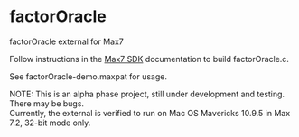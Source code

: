 # factorOracle
factorOracle external for Max7

Follow instructions in the [Max7 SDK](https://cycling74.com/downloads/sdk) documentation to build factorOracle.c.

See factorOracle-demo.maxpat for usage.

NOTE: This is an alpha phase project, still under development and testing.  There may be bugs.  
Currently, the external is verified to run on Mac OS Mavericks 10.9.5 in Max 7.2, 32-bit mode only.

